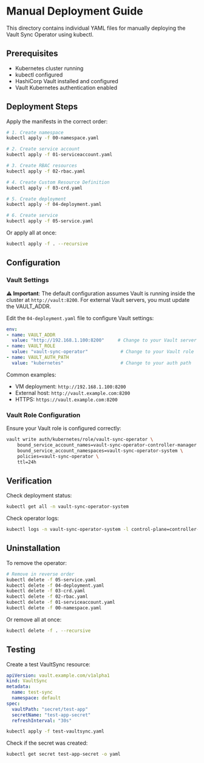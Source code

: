 # Manual Deployment Guide

This directory contains individual YAML files for manually deploying the Vault Sync Operator using kubectl.

## Prerequisites

- Kubernetes cluster running
- kubectl configured
- HashiCorp Vault installed and configured
- Vault Kubernetes authentication enabled

## Deployment Steps

Apply the manifests in the correct order:

```bash
# 1. Create namespace
kubectl apply -f 00-namespace.yaml

# 2. Create service account
kubectl apply -f 01-serviceaccount.yaml

# 3. Create RBAC resources
kubectl apply -f 02-rbac.yaml

# 4. Create Custom Resource Definition
kubectl apply -f 03-crd.yaml

# 5. Create deployment
kubectl apply -f 04-deployment.yaml

# 6. Create service
kubectl apply -f 05-service.yaml
```

Or apply all at once:

```bash
kubectl apply -f . --recursive
```

## Configuration

### Vault Settings

**⚠️ Important**: The default configuration assumes Vault is running inside the cluster at `http://vault:8200`. For external Vault servers, you must update the VAULT_ADDR.

Edit the `04-deployment.yaml` file to configure Vault settings:

```yaml
env:
- name: VAULT_ADDR
  value: "http://192.168.1.100:8200"     # Change to your Vault server address
- name: VAULT_ROLE
  value: "vault-sync-operator"            # Change to your Vault role
- name: VAULT_AUTH_PATH
  value: "kubernetes"                     # Change to your auth path
```

Common examples:
- VM deployment: `http://192.168.1.100:8200`
- External host: `http://vault.example.com:8200`
- HTTPS: `https://vault.example.com:8200`

### Vault Role Configuration

Ensure your Vault role is configured correctly:

```bash
vault write auth/kubernetes/role/vault-sync-operator \
    bound_service_account_names=vault-sync-operator-controller-manager \
    bound_service_account_namespaces=vault-sync-operator-system \
    policies=vault-sync-operator \
    ttl=24h
```

## Verification

Check deployment status:

```bash
kubectl get all -n vault-sync-operator-system
```

Check operator logs:

```bash
kubectl logs -n vault-sync-operator-system -l control-plane=controller-manager -f
```

## Uninstallation

To remove the operator:

```bash
# Remove in reverse order
kubectl delete -f 05-service.yaml
kubectl delete -f 04-deployment.yaml
kubectl delete -f 03-crd.yaml
kubectl delete -f 02-rbac.yaml
kubectl delete -f 01-serviceaccount.yaml
kubectl delete -f 00-namespace.yaml
```

Or remove all at once:

```bash
kubectl delete -f . --recursive
```

## Testing

Create a test VaultSync resource:

```yaml
apiVersion: vault.example.com/v1alpha1
kind: VaultSync
metadata:
  name: test-sync
  namespace: default
spec:
  vaultPath: "secret/test-app"
  secretName: "test-app-secret"
  refreshInterval: "30s"
```

```bash
kubectl apply -f test-vaultsync.yaml
```

Check if the secret was created:

```bash
kubectl get secret test-app-secret -o yaml
```